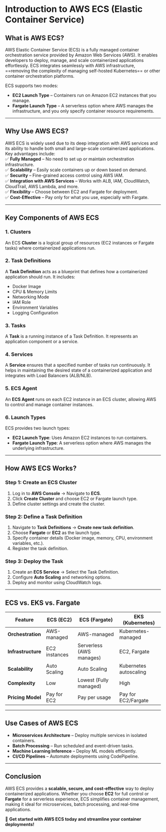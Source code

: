 # **Introduction to AWS ECS (Elastic Container Service)**  

## **What is AWS ECS?**  
AWS Elastic Container Service (ECS) is a fully managed container orchestration service provided by Amazon Web Services (AWS). It enables developers to deploy, manage, and scale containerized applications effortlessly. ECS integrates seamlessly with AWS infrastructure, ==removing the complexity of managing self-hosted Kubernetes== or other container orchestration platforms.  

ECS supports two modes:  
- **EC2 Launch Type** – Containers run on Amazon EC2 instances that you manage.  
- **Fargate Launch Type** – A serverless option where AWS manages the infrastructure, and you only specify container resource requirements.  

---

## **Why Use AWS ECS?**  
AWS ECS is widely used due to its deep integration with AWS services and its ability to handle both small and large-scale containerized applications. Key advantages include:  
✅ **Fully Managed** – No need to set up or maintain orchestration infrastructure.  
✅ **Scalability** – Easily scale containers up or down based on demand.  
✅ **Security** – Fine-grained access control using AWS IAM.  
✅ **Integration with AWS Services** – Works with ALB, IAM, CloudWatch, CloudTrail, AWS Lambda, and more.  
✅ **Flexibility** – Choose between EC2 and Fargate for deployment.  
✅ **Cost-Effective** – Pay only for what you use, especially with Fargate.  

---

## **Key Components of AWS ECS**  

### **1. Clusters**  
An ECS **Cluster** is a logical group of resources (EC2 instances or Fargate tasks) where containerized applications run.  

### **2. Task Definitions**  
A **Task Definition** acts as a blueprint that defines how a containerized application should run. It includes:  
- Docker Image  
- CPU & Memory Limits  
- Networking Mode  
- IAM Role  
- Environment Variables  
- Logging Configuration  

### **3. Tasks**  
A **Task** is a running instance of a Task Definition. It represents an application component or a service.  

### **4. Services**  
A **Service** ensures that a specified number of tasks run continuously. It helps in maintaining the desired state of a containerized application and integrates with Load Balancers (ALB/NLB).  

### **5. ECS Agent**  
An **ECS Agent** runs on each EC2 instance in an ECS cluster, allowing AWS to control and manage container instances.  

### **6. Launch Types**  
ECS provides two launch types:  
- **EC2 Launch Type**: Uses Amazon EC2 instances to run containers.  
- **Fargate Launch Type**: A serverless option where AWS manages the underlying infrastructure.  

---

## **How AWS ECS Works?**  

### **Step 1: Create an ECS Cluster**  
1. Log in to **AWS Console** → Navigate to **ECS**.  
2. Click **Create Cluster** and choose EC2 or Fargate launch type.  
3. Define cluster settings and create the cluster.  

### **Step 2: Define a Task Definition**  
1. Navigate to **Task Definitions** → **Create new task definition**.  
2. Choose **Fargate** or **EC2** as the launch type.  
3. Specify container details (Docker image, memory, CPU, environment variables, etc.).  
4. Register the task definition.  

### **Step 3: Deploy the Task**  
1. Create an **ECS Service** → Select the Task Definition.  
2. Configure **Auto Scaling** and networking options.  
3. Deploy and monitor using CloudWatch logs.  

---

## **ECS vs. EKS vs. Fargate**  
| Feature         | ECS (EC2)  | ECS (Fargate) | EKS (Kubernetes)  |  
|---------------|-----------|--------------|-----------------|  
| **Orchestration** | AWS-managed | AWS-managed | Kubernetes-managed |  
| **Infrastructure** | EC2 instances | Serverless (AWS manages) | EC2, Fargate |  
| **Scalability** | Auto Scaling | Auto Scaling | Kubernetes autoscaling |  
| **Complexity** | Low | Lowest (Fully managed) | High |  
| **Pricing Model** | Pay for EC2 | Pay per usage | Pay for EC2/Fargate |  

---

## **Use Cases of AWS ECS**  
- **Microservices Architecture** – Deploy multiple services in isolated containers.  
- **Batch Processing** – Run scheduled and event-driven tasks.  
- **Machine Learning Inference** – Deploy ML models efficiently.  
- **CI/CD Pipelines** – Automate deployments using CodePipeline.  

---

## **Conclusion**  
AWS ECS provides a **scalable, secure, and cost-effective** way to deploy containerized applications. Whether you choose **EC2** for full control or **Fargate** for a serverless experience, ECS simplifies container management, making it ideal for microservices, batch processing, and real-time applications.  

🚀 **Get started with AWS ECS today and streamline your container deployments!**